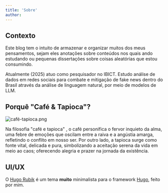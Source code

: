 ```yaml
---
title: 'Sobre'
author: 
---
```


## Contexto

Este blog tem o intuito de armazenar e organizar muitos dos meus pensamentos, sejam eles anotações sobre conteúdos nos quais ando estudando ou pequenas dissertações sobre coisas aleatórias que estou consumindo.

Atualmente (2025) atuo como pesquisador no IBICT. Estudo análise de dados em redes sociais para combate e mitigação de fake news dentro do Brasil através da análise de linguagem natural, por meio de modelos de LLM.

## Porquê "Café & Tapioca"?

![café-tapioca.png](https://raw.githubusercontent.com/1917dc/blog/refs/heads/main/static/cafe_tapioca.png)

Na filosofia "café e tapioca" , o café personifica o fervor inquieto da alma, uma febre de emoções que oscilam entre a raiva e a angústia amarga, refletindo o conflito em nosso ser. Por outro lado, a tapioca surge como fonte vital, delicada e pura, simbolizando a aceitação serena da vida em meio ao caos; oferecendo alegria e prazer na jornada da existência.

## UI/UX

O [Hugo Rubik](https://github.com/1917dc/hugo-rubik) é um tema **muito** minimalista para o framework [Hugo](https://gohugo.io/), feito por mim.
